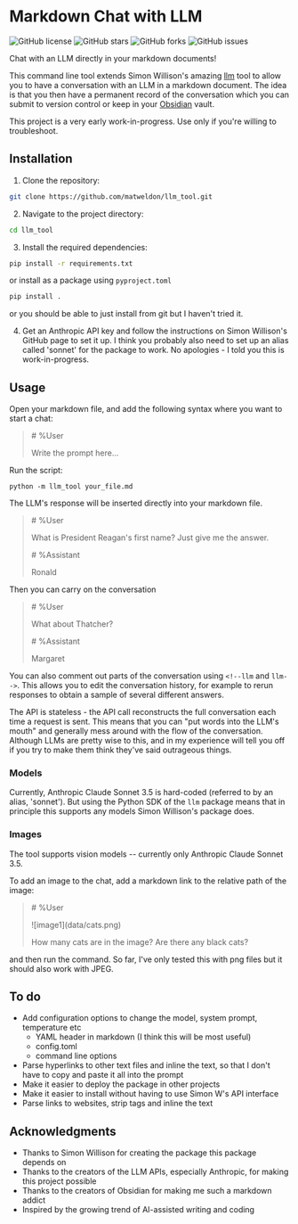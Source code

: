 # Markdown Chat with LLM

![GitHub license](https://img.shields.io/github/license/matweldon/llm_tool)
![GitHub stars](https://img.shields.io/github/stars/matweldon/llm_tool)
![GitHub forks](https://img.shields.io/github/forks/matweldon/llm_tool)
![GitHub issues](https://img.shields.io/github/issues/matweldon/llm_tool)

Chat with an LLM directly in your markdown documents!

This command line tool extends Simon Willison's amazing [llm](https://github.com/simonw/llm) tool to allow you to have a conversation with an LLM in a markdown document. The idea is that you then have a permanent record of the conversation which you can submit to version control or keep in your [Obsidian](https://obsidian.md) vault.

This project is a very early work-in-progress. Use only if you're willing to troubleshoot.

## Installation

1. Clone the repository:

```bash   
git clone https://github.com/matweldon/llm_tool.git
```

2. Navigate to the project directory:

```bash
cd llm_tool
```

3. Install the required dependencies:

```bash
pip install -r requirements.txt
```

or install as a package using `pyproject.toml`

```bash
pip install .
```

or you should be able to just install from git but I haven't tried it.

4. Get an Anthropic API key and follow the instructions on Simon Willison's GitHub page to set it up. I think you probably also need to set up an alias called 'sonnet' for the package to work. No apologies - I told you this is work-in-progress.

## Usage

Open your markdown file, and add the following syntax where you want to start a chat:

> \# %User
>
> Write the prompt here...

Run the script:
   
   `python -m llm_tool your_file.md`

The LLM's response will be inserted directly into your markdown file.

> \# %User
> 
> What is President Reagan's first name? Just give me the answer.
>
> \# %Assistant
>
> Ronald

Then you can carry on the conversation

> \# %User
> 
> What about Thatcher?
>
> \# %Assistant
>
> Margaret

You can also comment out parts of the conversation using `<!--llm` and `llm-->`. This allows you to edit the conversation history, for example to rerun responses to obtain a sample of several different answers.

The API is stateless - the API call reconstructs the full conversation each time a request is sent. This means that you can "put words into the LLM's mouth" and generally mess around with the flow of the conversation. Although LLMs are pretty wise to this, and in my experience will tell you off if you try to make them think they've said outrageous things.

### Models

Currently, Anthropic Claude Sonnet 3.5 is hard-coded (referred to by an alias, 'sonnet'). But using the Python SDK of the `llm` package means that in principle this supports any models Simon Willison's package does.

### Images

The tool supports vision models -- currently only Anthropic Claude Sonnet 3.5.

To add an image to the chat, add a markdown link to the relative path of the image:

> \# %User
>
> \!\[image1\]\(data/cats.png\)
>
> How many cats are in the image? Are there any black cats?

and then run the command. So far, I've only tested this with png files but it should also work with JPEG.

## To do

* Add configuration options to change the model, system prompt, temperature etc
  - YAML header in markdown (I think this will be most useful)
  - config.toml
  - command line options
* Parse hyperlinks to other text files and inline the text, so that I don't have to copy and paste it all into the prompt
* Make it easier to deploy the package in other projects
* Make it easier to install without having to use Simon W's API interface
* Parse links to websites, strip tags and inline the text

## Acknowledgments

- Thanks to Simon Willison for creating the package this package depends on
- Thanks to the creators of the LLM APIs, especially Anthropic, for making this project possible
- Thanks to the creators of Obsidian for making me such a markdown addict
- Inspired by the growing trend of AI-assisted writing and coding
